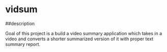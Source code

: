 # vidsum

##description

Goal of this project is a build a video summary application which takes in a video and converts a shorter summarized version of it with proper text summary report.
